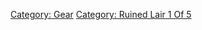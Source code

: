 [Category: Gear](Category:_Gear "wikilink") [Category: Ruined Lair 1 Of
5](Category:_Ruined_Lair_1_Of_5 "wikilink")
